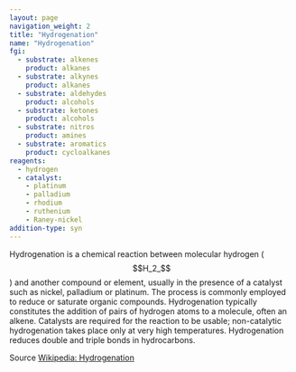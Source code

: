 ```yaml
---
layout: page
navigation_weight: 2
title: "Hydrogenation"
name: "Hydrogenation"
fgi:
  - substrate: alkenes
    product: alkanes
  - substrate: alkynes
    product: alkanes
  - substrate: aldehydes
    product: alcohols
  - substrate: ketones
    product: alcohols
  - substrate: nitros
    product: amines
  - substrate: aromatics
    product: cycloalkanes
reagents:
  - hydrogen
  - catalyst:
    - platinum
    - palladium
    - rhodium
    - ruthenium
    - Raney-nickel
addition-type: syn
---
```


Hydrogenation is a chemical reaction between molecular hydrogen ($$H_2_$$) and another compound or element, usually in the presence of a catalyst such as nickel, palladium or platinum. The process is commonly employed to reduce or saturate organic compounds. Hydrogenation typically constitutes the addition of pairs of hydrogen atoms to a molecule, often an alkene. Catalysts are required for the reaction to be usable; non-catalytic hydrogenation takes place only at very high temperatures. Hydrogenation reduces double and triple bonds in hydrocarbons.

Source [Wikipedia: Hydrogenation](https://en.wikipedia.org/wiki/Hydrogenation)